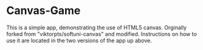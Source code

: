 # Canvas-Game
This is a simple app, demonstrating the use of HTML5 canvas.  Orginally forked from "viktorpts/softuni-canvas" and modified. Instructions on how to use it are located in the two versions of the app up above.
